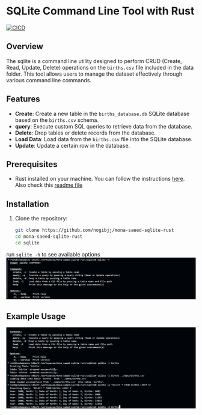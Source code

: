 # SQLite Command Line Tool with Rust
[![CICD](https://github.com/nogibjj/mona-saeed-sqlite-rust/actions/workflows/CI.yml/badge.svg)](https://github.com/nogibjj/mona-saeed-sqlite-rust/actions/workflows/CI.yml)

## Overview

The sqlite is a command line utility designed to perform CRUD (Create, Read, Update, Delete) operations on the `births.csv` file included in the data folder. This tool allows users to manage the dataset effectively through various command line commands.

## Features

- **Create**: Create a new table in the `births_database.db` SQLite database based on the `births.csv` schema.
- **query**: Execute custom SQL queries to retrieve data from the database.
- **Delete**: Drop tables or delete records from the database.
- **Load Data**: Load data from the `births.csv` file into the SQLite database.
- **Update**: Update a certain row in the database.

## Prerequisites

- Rust installed on your machine. You can follow the instructions [here](https://www.rust-lang.org/tools/install). Also check this [readme file](https://github.com/johncoogan53/Rust_SQLite/blob/main/README.md)

## Installation

1. Clone the repository:

   ```bash
   git clone https://github.com/nogibjj/mona-saeed-sqlite-rust
   cd mona-saeed-sqlite-rust
   cd sqlite
   ```
run `sqlite -h` to see available options
![alt text](<2024-10-24 (1).png>)

## Example Usage

![alt text](2024-10-24.png)